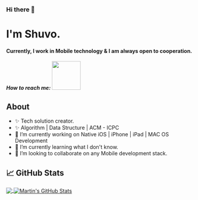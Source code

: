 ### Hi there 👋
<h1>I'm Shuvo.</h1>
<h4>Currently, I work in Mobile technology & I am always open to cooperation.</h4>
<h5>How to reach me: <a href="https://www.linkedin.com/in/shuv0karmakar/"><img src="https://cdn.business2community.com/wp-content/uploads/2016/02/View-my-LinkedIn-profile-image-3-300x140.png.png" width="77"></a></h5>

## About

- ✨ Tech solution creator.
- ✨ Algorithm | Data Structure | ACM - ICPC
- 🔭 I’m currently working on Native iOS | iPhone | iPad | MAC OS Development
- 🌱 I’m currently learning what I don't know.
- 👯 I’m looking to collaborate on any Mobile development stack.


## &#x1f4c8; GitHub Stats

<a href="https://github.com/MartinHeinz/MartinHeinz">
  <img align="center" src="https://github-readme-stats.vercel.app/api/top-langs/?username=shuvokr&hide=java,html,tex&title_color=ffffff&text_color=c9cacc&icon_color=2bbc8a&bg_color=1d1f21&langs_count=3" />
</a>
<a href="https://github.com/MartinHeinz/MartinHeinz">
  <img align="center" src="https://github-readme-stats.vercel.app/api?username=shuvokr&show_icons=true&line_height=27&count_private=true&title_color=ffffff&text_color=c9cacc&icon_color=2bbc8a&bg_color=1d1f21" alt="Martin's GitHub Stats" />
</a>
